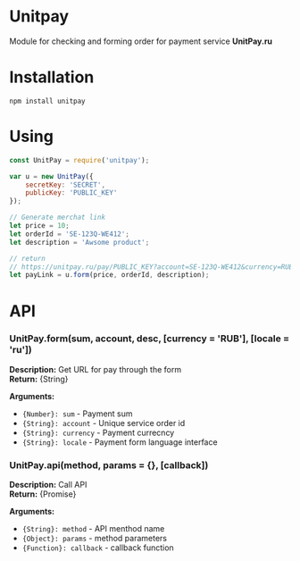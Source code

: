 # Unitpay
Module for checking and forming order for payment service **UnitPay.ru**

# Installation
`npm install unitpay`

# Using
```js
const UnitPay = require('unitpay');

var u = new UnitPay({
    secretKey: 'SECRET',
    publicKey: 'PUBLIC_KEY'
});

// Generate merchat link
let price = 10;
let orderId = 'SE-123Q-WE412';
let description = 'Awsome product';

// return
// https://unitpay.ru/pay/PUBLIC_KEY?account=SE-123Q-WE412&currency=RUB&desc=Awsome%20product&sum=10&signature=d3f05773a162c0f7f9e572b73eaec8d19918b8ffda6ab08aaf90154f6c46e8ba&locale=ru
let payLink = u.form(price, orderId, description);
```

# API

### UnitPay.form(sum, account, desc, [currency = 'RUB'], [locale = 'ru'])
**Description:** Get URL for pay through the form<br />
**Return:** {String}<br />

**Arguments:**
- `{Number}: sum` - Payment sum
- `{String}: account` - Unique service order id
- `{String}: currency` - Payment currecncy
- `{String}: locale` - Payment form language interface

### UnitPay.api(method, params = {}, [callback])
**Description:** Call API<br />
**Return:** {Promise}<br />

**Arguments:**
- `{String}: method` - API menthod name
- `{Object}: params` - method parameters
- `{Function}: callback` - callback function